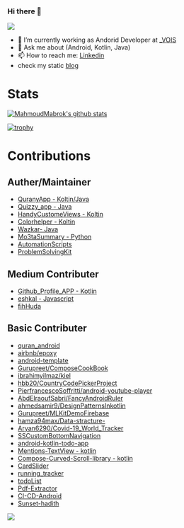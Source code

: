 ### Hi there 👋
![](https://komarev.com/ghpvc/?username=MahmoudMabrok)


- 🔭 I’m currently working as Andorid Developer at [_VOIS](https://www.linkedin.com/company/vois)
- 💬 Ask me about (Android, Kotlin, Java)
- 📫 How to reach me: [Linkedin](https://www.linkedin.com/in/mahmoud-mabrouk-fouad/)
- check my static [blog](https://mahmoudmabrok.github.io/mahmoudmabrokblog/)

# Stats 
[![MahmoudMabrok's github stats](https://github-readme-stats.vercel.app/api?username=MahmoudMabrok)](https://github.com/anuraghazra/github-readme-stats)


[![trophy](https://github-profile-trophy.vercel.app/?username=MahmoudMabrok)](https://github.com/MahmoudMabrok/github-profile-trophy)


# Contributions 
## Auther/Maintainer
- [QuranyApp - Koltin/Java](https://github.com/MahmoudMabrok/QuranyApp)
- [Quizzy_app - Java](https://github.com/MahmoudMabrok/Quizzy_app)
- [HandyCustomeViews - Koltin](https://github.com/MahmoudMabrok/HandyCustomeViews)
- [Colorhelper - Koltin](https://github.com/MahmoudMabrok/Colorhelper)
- [Wazkar- Java](https://github.com/hamza94max/Wazkar)
- [Mo3taSummary - Python](https://github.com/MahmoudMabrok/Mo3taSummary)
- [AutomationScripts](https://github.com/MahmoudMabrok/AutomationScripts)
- [ProblemSolvingKit](https://github.com/MahmoudMabrok/ProblemSolvingKit)

## Medium Contributer  
- [Github_Profile_APP - Kotlin](https://github.com/NJACKWinterOfCode/Github_Profile_APP)
- [eshkal - Javascript](https://github.com/MahmoudMabrok/eshkal)
- [fihHuda](https://github.com/mariamrady92019/fihHuda)

## Basic Contributer  
- [quran_android](https://github.com/quran/quran_android/graphs/contributors)
- [airbnb/epoxy](https://github.com/airbnb/epoxy/graphs/contributors)
- [android-template](https://github.com/AbdElraoufSabri/android-template/graphs/contributors)
- [Gurupreet/ComposeCookBook](https://github.com/Gurupreet/ComposeCookBook)
- [ibrahimyilmaz/kiel](https://github.com/ibrahimyilmaz/kiel)
- [hbb20/CountryCodePickerProject](https://github.com/hbb20/CountryCodePickerProject/graphs/contributors)
- [PierfrancescoSoffritti/android-youtube-player](https://github.com/PierfrancescoSoffritti/android-youtube-player)
- [AbdElraoufSabri/FancyAndroidRuler](https://github.com/AbdElraoufSabri/FancyAndroidRuler)
- [ahmedsamir9/DesignPatternsInkotlin](https://github.com/ahmedsamir9/DesignPatternsInkotlin-)
- [Gurupreet/MLKitDemoFirebase](https://github.com/Gurupreet/MLKitDemoFirebase/graphs/contributors)
- [hamza94max/Data-stracture-](https://github.com/hamza94max/Data-stracture-)
- [Aryan6290/Covid-19_World_Tracker](https://github.com/Aryan6290/Covid-19_World_Tracker)
- [SSCustomBottomNavigation](https://github.com/SimformSolutionsPvtLtd/SSCustomBottomNavigation/graphs/contributors)
- [android-kotlin-todo-app](https://github.com/dleurs/android-kotlin-todo-app)
- [Mentions-TextView - kotlin](https://github.com/noah20/Mentions-TextView)
- [Compose-Curved-Scroll-library - kotlin](https://github.com/mohamedtamer0/Compose-Curved-Scroll-library)
- [CardSlider](https://github.com/IslamKhSh/CardSlider)
- [running_tracker](https://github.com/essameldeen/running_tracker)
- [todoList](https://github.com/essameldeen/todoList) 
- [Pdf-Extractor](https://github.com/MostafaGad1911/Pdf-Extractor)
- [CI-CD-Android](https://github.com/devAhmadHamdy/CI-CD-Android)
- [Sunset-hadith](https://github.com/MoatazBadawy/Sunset-hadith)


![](https://hit.yhype.me/github/profile?user_id=13488900)

